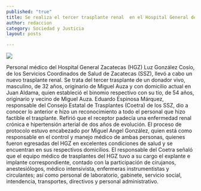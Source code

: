 ```yaml
---
published: "true"
title: Se realiza el tercer trasplante renal  en el Hospital General de Zacatecas
author: redaccion
category: Sociedad y Justicia
layout: posts

---
```


![](http://i.imgur.com/zqS47rCm.jpg)

Personal médico del Hospital General Zacatecas (HGZ) Luz González Cosío, de los Servicios Coordinados de Salud de Zacatecas (SSZ), llevó a cabo un nuevo trasplante renal.
Se trata del tercer trasplante de un donador vivo, masculino, de 32 años, originario de Miguel Auza y con domicilio actual en Juan Aldama, quien estableció el binomio respectivo con su tío, de 54 años, originario y vecino de Miguel Auza.
Eduardo Espinosa Márquez, responsable del Consejo Estatal de Trasplantes (Coetra) de los SSZ, dio a conocer lo anterior e hizo un reconocimiento a todo el personal que hizo factible el trasplante.
Refirió que el receptor padecía una enfermedad renal crónica e hipertensión arterial de dos años de evolución.
El proceso de protocolo estuvo encabezado por Miguel Angel González, quien está como responsable en el control y manejo médico de ambas personas, quienes fueron egresadas del HGZ en excelentes condiciones de salud y se encuentran en sus respectivos domicilios.
El responsable del Coetra señaló que el equipo médico de trasplantes del HGZ tuvo a su cargo el explante e implante correspondiente, contado con la participación de cirujanos, anestesiólogos, médico intensivista, enfermeras instrumentistas y circulantes; así como personal de laboratorio, gabinete, servicio social, intendencia, transportes, directivos y personal administrativo.
